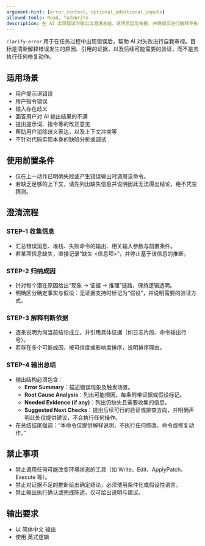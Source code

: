 ```yaml
---
argument-hint: [error_context, optional_additional_inputs]
allowed-tools: Read, TodoWrite
description: 在 AI 出现错误时输出自澄清总结，说明原因及依据，并确保仅进行解释不执行任何操作
---
```


`clarify-error` 用于在任务过程中出现错误后，帮助 AI 对失败进行自我审视。目标是清晰解释错误发生的原因、引用的证据，以及后续可能需要的验证，而不是去执行任何修复动作。

## 适用场景
- 用户提示词错误
- 用户指令错误
- 输入存在歧义
- 回答用户对 AI 输出结果的不满
- 提出提示词、指令等的改正意见
- 帮助用户消除歧义表达，以及上下文冲突等
- 不针对代码实现本身的缺陷分析或调试

## 使用前置条件
- 仅在上一动作已明确失败或产生错误输出时调用该命令。
- 若缺乏足够的上下文，请先列出缺失信息并说明因此无法得出结论，绝不凭空猜测。

## 澄清流程
### STEP-1 收集信息
- 汇总错误消息、堆栈、失败命令的输出、相关输入参数与前置条件。
- 若某项信息缺失，直接记录“缺失 <信息项>”，并停止基于该信息的推断。

### STEP-2 归纳成因
- 针对每个潜在原因给出“现象 -> 证据 -> 推理”链路，保持逻辑透明。
- 明确区分确定事实与假设：无证据支持时标记为“假设”，并说明需要的验证方式。

### STEP-3 解释判断依据
- 逐条说明为何当前结论成立，并引用具体证据（如日志片段、命令输出行号）。
- 若存在多个可能成因，按可信度或影响度排序，说明排序理由。

### STEP-4 输出总结
- 输出结构必须包含：
  - **Error Summary**：描述错误现象及触发场景。
  - **Root Cause Analysis**：列出可能根因，每条附带证据或假设标记。
  - **Needed Evidence (if any)**：列出仍缺失且需要收集的信息。
  - **Suggested Next Checks**：提出后续可行的验证或排查方向，并明确声明此处仅提供建议，不会执行任何操作。
- 在总结结尾强调：“本命令仅提供解释说明，不执行任何修改、命令或修复动作。”

## 禁止事项
- 禁止调用任何可能改变环境状态的工具（如 Write、Edit、ApplyPatch、Execute 等）。
- 禁止对证据不足的推断给出确定结论，必须使用条件化或假设性语言。
- 禁止输出执行确认或完成陈述，仅可给出说明与建议。

## 输出要求

- 以 简体中文 输出
- 使用 英式逻辑
